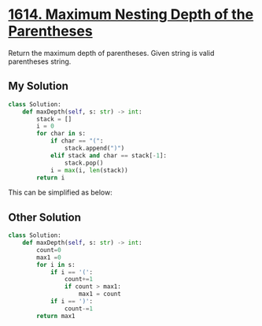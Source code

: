 # [1614. Maximum Nesting Depth of the Parentheses](https://leetcode.com/problems/maximum-nesting-depth-of-the-parentheses/?envType=daily-question&envId=2024-04-04)

Return the maximum depth of parentheses. Given string is valid parentheses string.

## My Solution

```python
class Solution:
    def maxDepth(self, s: str) -> int:
        stack = []
        i = 0
        for char in s:
            if char == "(":
                stack.append(")")
            elif stack and char == stack[-1]:
                stack.pop()
            i = max(i, len(stack))
        return i
```

This can be simplified as below:
## Other Solution

```python
class Solution:
    def maxDepth(self, s: str) -> int:
        count=0
        max1 =0
        for i in s:
            if i == '(':
                count+=1
                if count > max1:
                    max1 = count
            if i == ')':
                count-=1
        return max1
```

